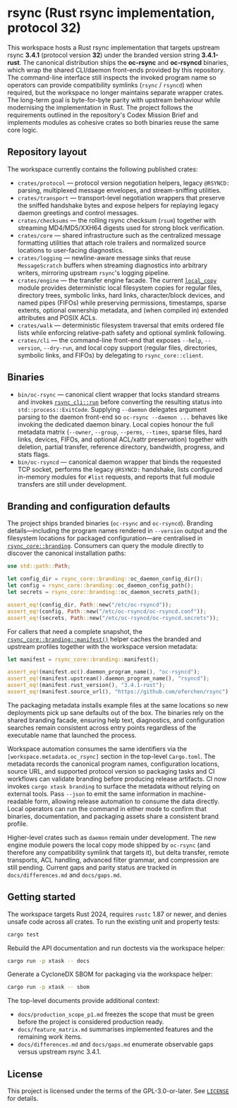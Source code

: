 # rsync (Rust rsync implementation, protocol 32)

This workspace hosts a Rust rsync implementation that targets upstream rsync
**3.4.1** (protocol version **32**) under the branded version string
**3.4.1-rust**. The canonical distribution ships the **oc-rsync** and
**oc-rsyncd** binaries, which wrap the shared CLI/daemon front-ends provided by
this repository. The command-line interface still inspects the invoked program
name so operators can provide compatibility symlinks (`rsync` / `rsyncd`) when
required, but the workspace no longer maintains separate wrapper crates. The
long-term goal is byte-for-byte parity with upstream behaviour while
modernising the implementation in Rust. The project follows the requirements
outlined in the repository's Codex Mission Brief and implements modules as
cohesive crates so both binaries reuse the same core logic.

## Repository layout

The workspace currently contains the following published crates:

- `crates/protocol` — protocol version negotiation helpers, legacy `@RSYNCD:`
  parsing, multiplexed message envelopes, and stream-sniffing utilities.
- `crates/transport` — transport-level negotiation wrappers that preserve the
  sniffed handshake bytes and expose helpers for replaying legacy daemon
  greetings and control messages.
- `crates/checksums` — the rolling rsync checksum (`rsum`) together with
  streaming MD4/MD5/XXH64 digests used for strong block verification.
- `crates/core` — shared infrastructure such as the centralized message
  formatting utilities that attach role trailers and normalized source
  locations to user-facing diagnostics.
- `crates/logging` — newline-aware message sinks that reuse
  `MessageScratch` buffers when streaming diagnostics into arbitrary
  writers, mirroring upstream `rsync`'s logging pipeline.
- `crates/engine` — the transfer engine facade. The current
  [`local_copy`](crates/engine/src/local_copy.rs) module provides deterministic
  local filesystem copies for regular files, directory trees, symbolic links,
  hard links, character/block devices, and named pipes (FIFOs) while preserving
  permissions, timestamps, sparse extents, optional ownership metadata, and (when
  compiled in) extended attributes and POSIX ACLs.
- `crates/walk` — deterministic filesystem traversal that emits ordered file
  lists while enforcing relative-path safety and optional symlink following.
- `crates/cli` — the command-line front-end that exposes `--help`, `--version`,
  `--dry-run`, and local copy support (regular files, directories, symbolic
  links, and FIFOs) by delegating to `rsync_core::client`.

## Binaries

- `bin/oc-rsync` — canonical client wrapper that locks standard streams and
  invokes [`rsync_cli::run`](crates/cli/src/lib.rs) before converting the
  resulting status into `std::process::ExitCode`. Supplying `--daemon` delegates
  argument parsing to the daemon front-end so `oc-rsync --daemon ...` behaves
  like invoking the dedicated daemon binary. Local copies honour the full
  metadata matrix (`--owner`, `--group`, `--perms`, `--times`, sparse files,
  hard links, devices, FIFOs, and optional ACL/xattr preservation) together with
  deletion, partial transfer, reference directory, bandwidth, progress, and
  stats flags.
- `bin/oc-rsyncd` — canonical daemon wrapper that binds the requested TCP
  socket, performs the legacy `@RSYNCD:` handshake, lists configured in-memory
  modules for `#list` requests, and reports that full module transfers are still
  under development.

## Branding and configuration defaults

The project ships branded binaries (`oc-rsync` and `oc-rsyncd`). Branding
details—including the program names rendered in `--version` output and the
filesystem locations for packaged configuration—are centralised in
[`rsync_core::branding`](crates/core/src/branding.rs). Consumers can query the
module directly to discover the canonical installation paths:

```rust
use std::path::Path;

let config_dir = rsync_core::branding::oc_daemon_config_dir();
let config = rsync_core::branding::oc_daemon_config_path();
let secrets = rsync_core::branding::oc_daemon_secrets_path();

assert_eq!(config_dir, Path::new("/etc/oc-rsyncd"));
assert_eq!(config, Path::new("/etc/oc-rsyncd/oc-rsyncd.conf"));
assert_eq!(secrets, Path::new("/etc/oc-rsyncd/oc-rsyncd.secrets"));
```

For callers that need a complete snapshot, the
[`rsync_core::branding::manifest()`](crates/core/src/branding/manifest.rs)
helper caches the branded and upstream profiles together with the workspace
version metadata:

```rust
let manifest = rsync_core::branding::manifest();

assert_eq!(manifest.oc().daemon_program_name(), "oc-rsyncd");
assert_eq!(manifest.upstream().daemon_program_name(), "rsyncd");
assert_eq!(manifest.rust_version(), "3.4.1-rust");
assert_eq!(manifest.source_url(), "https://github.com/oferchen/rsync");
```

The packaging metadata installs example files at the same locations so new
deployments pick up sane defaults out of the box. The binaries rely on the
shared branding facade, ensuring help text, diagnostics, and configuration
searches remain consistent across entry points regardless of the executable
name that launched the process.

Workspace automation consumes the same identifiers via the
`[workspace.metadata.oc_rsync]` section in the top-level `Cargo.toml`. The
metadata records the canonical program names, configuration locations, source
URL, and supported protocol version so packaging tasks and CI workflows can
validate branding before producing release artifacts. CI now invokes
`cargo xtask branding` to surface the metadata without relying on external
tools. Pass `--json` to emit the same information in machine-readable form,
allowing release automation to consume the data directly. Local operators can
run the command in either mode to confirm that binaries, documentation, and
packaging assets share a consistent brand profile.

Higher-level crates such as `daemon` remain under development. The new engine
module powers the local copy mode shipped by `oc-rsync` (and therefore any
compatibility symlink that targets it), but delta transfer, remote transports,
ACL handling, advanced filter grammar, and compression are still pending. Current
gaps and parity status are tracked in `docs/differences.md` and `docs/gaps.md`.

## Getting started

The workspace targets Rust 2024, requires `rustc` 1.87 or newer, and denies
unsafe code across all crates. To run the existing unit and property tests:

```bash
cargo test
```

Rebuild the API documentation and run doctests via the workspace helper:

```bash
cargo run -p xtask -- docs
```

Generate a CycloneDX SBOM for packaging via the workspace helper:

```bash
cargo run -p xtask -- sbom
```

The top-level documents provide additional context:

- `docs/production_scope_p1.md` freezes the scope that must be green before the
  project is considered production ready.
- `docs/feature_matrix.md` summarises implemented features and the remaining
  work items.
- `docs/differences.md` and `docs/gaps.md` enumerate observable gaps versus
  upstream rsync 3.4.1.

## License

This project is licensed under the terms of the GPL-3.0-or-later. See
[`LICENSE`](LICENSE) for details.
